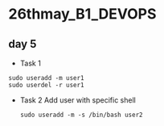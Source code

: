 # 26thmay_B1_DEVOPS

## day 5

- Task 1
```
sudo useradd -m user1
sudo userdel -r user1
```
- Task 2
  Add user with specific shell
   ``` 
   sudo useradd -m -s /bin/bash user2
   ```
 
